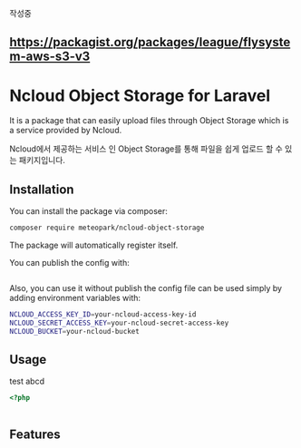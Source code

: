 작성중

https://packagist.org/packages/league/flysystem-aws-s3-v3
------




# Ncloud Object Storage for Laravel

<!-- [![Latest Version on Packagist](https://img.shields.io/packagist/v/seungmun/laravel-sens.svg?style=flat-square)](https://packagist.org/packages/seungmun/laravel-sens) -->
<!-- [![Total Downloads](https://img.shields.io/packagist/dt/seungmun/laravel-sens.svg?style=flat-square)](https://packagist.org/packages/seungmun/laravel-sens) -->

It is a package that can easily upload files through Object Storage which is a service provided by Ncloud.

Ncloud에서 제공하는 서비스 인 Object Storage를 통해 파일을 쉽게 업로드 할 수 있는 패키지입니다.

## Installation

You can install the package via composer:

``` bash
composer require meteopark/ncloud-object-storage
```

The package will automatically register itself.

You can publish the config with:
```bash
```

Also, you can use it without publish the config file can be used simply by adding environment variables with:

```bash
NCLOUD_ACCESS_KEY_ID=your-ncloud-access-key-id
NCLOUD_SECRET_ACCESS_KEY=your-ncloud-secret-access-key
NCLOUD_BUCKET=your-ncloud-bucket
```

## Usage

test abcd
```php
<?php

```

```php
```



## Features


